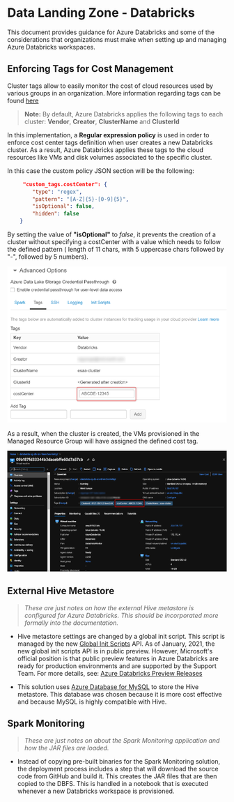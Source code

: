 # Data Landing Zone - Databricks

This document provides guidance for Azure Databricks and some of the considerations that organizations must make when setting up and managing Azure Databricks workspaces.

## Enforcing Tags for Cost Management

Cluster tags allow to easily monitor the cost of cloud resources used by various groups in an organization. More information regarding tags can be found [here](https://docs.microsoft.com/en-us/azure/databricks/administration-guide/account-settings/usage-detail-tags-azure#tag-propagation)

> **Note:** By default, Azure Databricks applies the following tags to each cluster: **Vendor**, **Creator**, **ClusterName** and **ClusterId**

In this implementation, a **Regular expression policy** is used in order to enforce cost center tags definition when user creates a new Databricks cluster. As a result, Azure Databricks applies these tags to the cloud resources like VMs and disk volumes associated to the specific cluster.

 In this case the custom policy JSON section will be the following:

```json
     "custom_tags.costCenter": {
        "type": "regex",
        "pattern": "[A-Z]{5}-[0-9]{5}",
        "isOptional": false,
        "hidden": false
    }
```

By setting the value of **"isOptional"** to *false*, it prevents the creation of a cluster without specifying a costCenter with a value which needs to follow the defined pattern ( length of 11 chars, with 5 uppercase chars followed by "-", followed by 5 numbers).

![Defining costCenter tag for Databricks](/docs/images/DefiningCostCenter-DatabricksUX.png)

As a result, when the cluster is created, the VMs provisioned in the Managed Resource Group will have assigned the defined cost tag.

![Showing costCenter tag for Databricks](/docs/images/CostCenterDefined-Portal.png)

## External Hive Metastore

> *These are just notes on how the external Hive metastore is configured for Azure Databricks.
> This should be incorporated more formally into the documentation.*

- Hive metastore settings are changed by a global init script. This script is managed by the new [Global Init Scripts](https://docs.databricks.com/clusters/init-scripts.html#global-init-scripts) API. As of January, 2021, the new global init scripts API is in public preview. However, Microsoft's official position is that public preview features in Azure Databricks are ready for production environments and are supported by the Support Team. For more details, see:
[Azure Databricks Preview Releases](https://docs.microsoft.com/en-us/azure/databricks/release-notes/release-types)

- This solution uses [Azure Database for MySQL](https://azure.microsoft.com/en-us/services/mysql/) to store the Hive metastore. This database was chosen because it is more cost effective and because MySQL is highly compatible with Hive.

## Spark Monitoring

> *These are just notes on about the Spark Monitoring application and how the JAR files are loaded.*

- Instead of copying pre-built binaries for the Spark Monitoring solution, the deployment process includes a step that will download the source code from GitHub and build it. This creates the JAR files that are then copied to the DBFS. This is handled in a notebook that is executed whenever a new Databricks workspace is provisioned.

